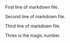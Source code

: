 First line of markdown file.

Second line of markdown file.

Third line of markdown file.

Three is the magic number.
